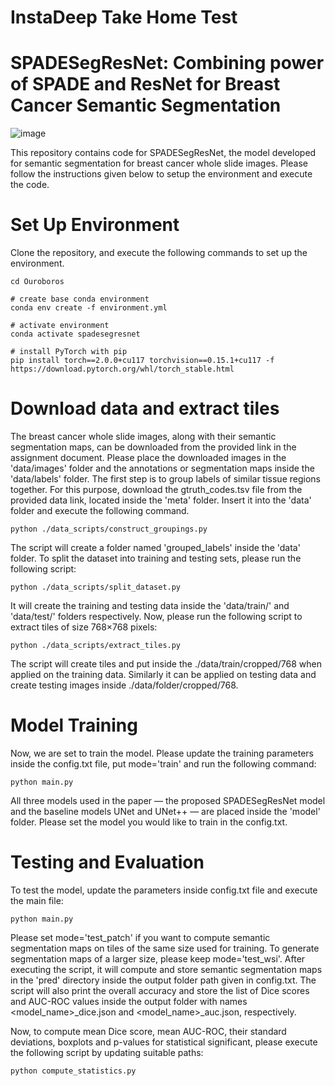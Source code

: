# InstaDeep Take Home Test
# SPADESegResNet: Combining power of SPADE and ResNet for Breast Cancer Semantic Segmentation

![image](https://github.com/Srijay/SPADESegResNet/assets/6882352/14f39972-d5ba-47a0-aff0-cf322cbde712)

This repository contains code for SPADESegResNet, the model developed for semantic segmentation for breast cancer whole slide images. Please follow the instructions given below to setup the environment and execute the code.

# Set Up Environment

Clone the repository, and execute the following commands to set up the environment.

```
cd Ouroboros

# create base conda environment
conda env create -f environment.yml

# activate environment
conda activate spadesegresnet

# install PyTorch with pip
pip install torch==2.0.0+cu117 torchvision==0.15.1+cu117 -f https://download.pytorch.org/whl/torch_stable.html
```

# Download data and extract tiles

The breast cancer whole slide images, along with their semantic segmentation maps, can be downloaded from the provided link in the assignment document. Please place the downloaded images in the 'data/images' folder and the annotations or segmentation maps inside the 'data/labels' folder. The first step is to group labels of similar tissue regions together. For this purpose, download the gtruth_codes.tsv file from the provided data link, located inside the 'meta' folder. Insert it into the 'data' folder and execute the following command.

```
python ./data_scripts/construct_groupings.py
```

The script will create a folder named 'grouped_labels' inside the 'data' folder. To split the dataset into training and testing sets, please run the following script:

```
python ./data_scripts/split_dataset.py
```

It will create the training and testing data inside the 'data/train/' and 'data/test/' folders respectively. Now, please run the following script to extract tiles of size 768×768 pixels:

```
python ./data_scripts/extract_tiles.py
```

The script will create tiles and put inside the ./data/train/cropped/768 when applied on the training data. Similarly it can be applied on testing data and create testing images inside ./data/folder/cropped/768.


# Model Training

Now, we are set to train the model. Please update the training parameters inside the config.txt file, put mode='train' and run the following command:

```
python main.py 
```

All three models used in the paper — the proposed SPADESegResNet model and the baseline models UNet and UNet++ — are placed inside the 'model' folder. Please set the model you would like to train in the config.txt.

# Testing and Evaluation

To test the model, update the parameters inside config.txt file and execute the main file:

```
python main.py 
```

Please set mode='test_patch' if you want to compute semantic segmentation maps on tiles of the same size used for training. To generate segmentation maps of a larger size, please keep mode='test_wsi'. After executing the script, it will compute and store semantic segmentation maps in the 'pred' directory inside the output folder path given in config.txt. The script will also print the overall accuracy and store the list of Dice scores and AUC-ROC values inside the output folder with names <model_name>_dice.json and <model_name>_auc.json, respectively.

Now, to compute mean Dice score, mean AUC-ROC, their standard deviations, boxplots and p-values for statistical significant, please execute the following script by updating suitable paths:

```
python compute_statistics.py 
```

